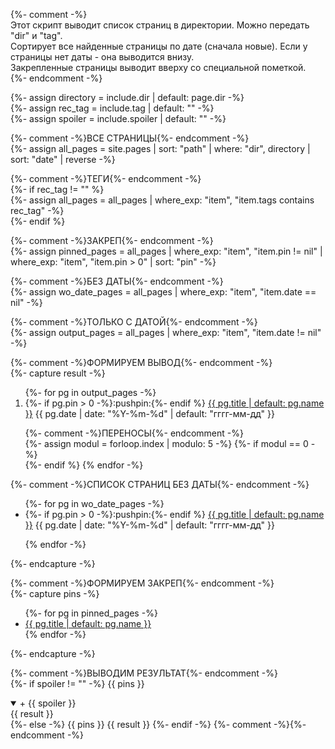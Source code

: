 {%- comment -%}  
Этот скрипт выводит список страниц в директории. Можно передать "dir" и "tag".  
Сортирует все найденные страницы по дате (сначала новые). Если у страницы нет даты - она выводится внизу.  
Закрепленные страницы выводит вверху со специальной пометкой.  
{%- endcomment -%}  

{%- assign directory = include.dir | default: page.dir -%}  
{%- assign rec_tag = include.tag | default: "" -%}  
{%- assign spoiler = include.spoiler | default: "" -%}


{%- comment -%}ВСЕ СТРАНИЦЫ{%- endcomment -%}  
{%- 
  assign all_pages = site.pages 
  | sort: "path" 
  | where: "dir",  directory 
  | sort: "date" 
  | reverse 
-%}  

{%- comment -%}ТЕГИ{%- endcomment -%}  
{%- if rec_tag != "" %}  
{%- assign all_pages = all_pages | where_exp: "item", "item.tags contains rec_tag" -%}  
{%- endif %}  

{%- comment -%}ЗАКРЕП{%- endcomment -%}  
{%- 
  assign pinned_pages = all_pages 
  | where_exp: "item", "item.pin != nil" 
  | where_exp: "item", "item.pin > 0" 
  | sort: "pin" 
-%}  

{%- comment -%}БЕЗ ДАТЫ{%- endcomment -%}  
{%- 
  assign wo_date_pages = all_pages 
  | where_exp: "item", "item.date == nil" 
-%}  

{%- comment -%}ТОЛЬКО С ДАТОЙ{%- endcomment -%}  
{%- 
  assign output_pages = all_pages 
  | where_exp: "item", "item.date != nil" 
-%} 


{%- comment -%}ФОРМИРУЕМ ВЫВОД{%- endcomment -%}  
{%- capture result -%}
<!-- Debug. dir: ({{ directory }}). tag: ({{ rec_tag }}), qty: ({{ output_pages.size }}) -->
<ol reversed id="navigation">
{%- for pg in output_pages -%}
<li>{%- if pg.pin > 0 -%}:pushpin:{%- endif %}
<a href="{{ pg.url | prepend: site.baseurl }}">{{ pg.title | default: pg.name }}</a>
<time class="shaded">{{ pg.date | date: "%Y-%m-%d" | default: "гггг-мм-дд" }}</time></li>

{%- comment -%}ПЕРЕНОСЫ{%- endcomment -%}  
{%- assign modul = forloop.index | modulo: 5 -%}
{%- if modul == 0 -%}<br>{%- endif %}
{% endfor -%}
</ol>

{%- comment -%}СПИСОК СТРАНИЦ БЕЗ ДАТЫ{%- endcomment -%}  
<ul>
{%- for pg in wo_date_pages -%}
<li>{%- if pg.pin > 0 -%}:pushpin:{%- endif %}
<a href="{{ pg.url | prepend: site.baseurl }}">{{ pg.title | default: pg.name }}</a>
<time class="shaded">{{ pg.date | date: "%Y-%m-%d" | default: "гггг-мм-дд" }}</time></li>

{% endfor -%}
</ul>
{%- endcapture -%}


{%- comment -%}ФОРМИРУЕМ ЗАКРЕП{%- endcomment -%}  
{%- capture pins -%}
<ul>
{%- for pg in pinned_pages -%}
<li>
<a href="{{ pg.url | prepend: site.baseurl }}">{{ pg.title | default: pg.name }}</a>
</li>
{% endfor -%}
</ul>
{%- endcapture -%}


{%- comment -%}ВЫВОДИМ РЕЗУЛЬТАТ{%- endcomment -%}  
{%- if spoiler != "" -%}
{{ pins }}
<details markdown="1" open><summary markdown="0">+ {{ spoiler }}</summary>
{{ result }}
</details>
{%- else -%}
{{ pins }}
{{ result }}
{%- endif -%}
{%- comment -%}{%- endcomment -%}
